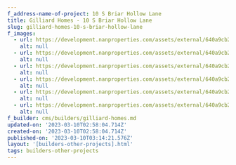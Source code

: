 ```yaml
---
f_address-name-of-project: 10 S Briar Hollow Lane
title: Gilliard Homes - 10 S Briar Hollow Lane
slug: gilliard-homes-10-s-briar-hollow-lane
f_images:
  - url: https://development.nanproperties.com/assets/external/640a9cb2ba704446ee476dae_9n6a0384201.jpg
    alt: null
  - url: https://development.nanproperties.com/assets/external/640a9cb2ba704459e0476dad_9n6a0343.jpg
    alt: null
  - url: https://development.nanproperties.com/assets/external/640a9cb225dda535b3047a15_9n6a0364.jpg
    alt: null
  - url: https://development.nanproperties.com/assets/external/640a9cb2c856330a07177dc0_9n6a0303.jpg
    alt: null
  - url: https://development.nanproperties.com/assets/external/640a9cb272436240d9c8e31b_9n6a0348.jpg
    alt: null
  - url: https://development.nanproperties.com/assets/external/640a9cb2ba6752d5bed255cc_9n6a0280.jpg
    alt: null
f_builder: cms/builders/gilliard-homes.md
updated-on: '2023-03-10T02:58:04.714Z'
created-on: '2023-03-10T02:58:04.714Z'
published-on: '2023-03-10T03:14:21.576Z'
layout: '[builders-other-projects].html'
tags: builders-other-projects
---
```



